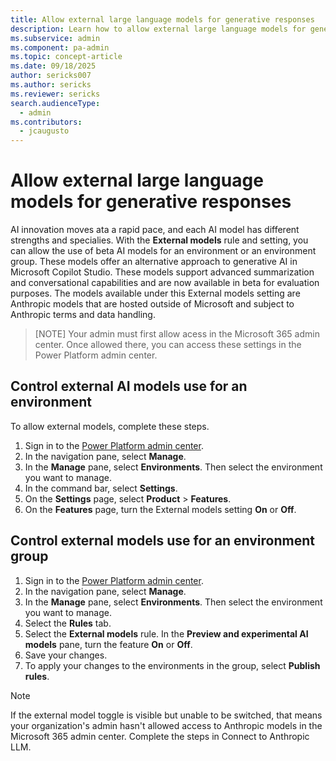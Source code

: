 ```yaml
---
title: Allow external large language models for generative responses
description: Learn how to allow external large language models for generative responses in Power Platform.
ms.subservice: admin
ms.component: pa-admin
ms.topic: concept-article
ms.date: 09/18/2025
author: sericks007
ms.author: sericks
ms.reviewer: sericks
search.audienceType: 
  - admin
ms.contributors:
  - jcaugusto
---
```


# Allow external large language models for generative responses

AI innovation moves ata a rapid pace, and each AI model has different strengths and specialies. With the **External models** rule and setting, you can allow the use of beta AI models for an environment or an environment group. These models offer an alternative approach to generative AI in Microsoft Copilot Studio. These models support advanced summarization and conversational capabilities and are now available in beta for evaluation purposes. The models available under this External models setting are Anthropic models that are hosted outside of Microsoft and subject to Anthropic terms and data handling.

> [NOTE]
> Your admin must first allow acess in the Microsoft 365 admin center. Once allowed there, you can access these settings in the Power Platform admin center.

## Control external AI models use for an environment
To allow external models, complete these steps.

1. Sign in to the [Power Platform admin center](https://admin.powerplatform.microsoft.com).
1. In the navigation pane, select **Manage**.
1. In the **Manage** pane, select **Environments**. Then select the environment you want to manage.
1. In the command bar, select **Settings**.
1. On the **Settings** page, select **Product** > **Features**.
1. On the **Features** page, turn the External models setting **On** or **Off**.

## Control external models use for an environment group
1. Sign in to the [Power Platform admin center](https://admin.powerplatform.microsoft.com).
1. In the navigation pane, select **Manage**.
1. In the **Manage** pane, select **Environments**. Then select the environment you want to manage.
1. Select the **Rules** tab.
1. Select the **External models** rule. In the **Preview and experimental AI models** pane, turn the feature **On** or **Off**.
1. Save your changes.
1. To apply your changes to the environments in the group, select **Publish rules**.

> [!NOTE]
> If the external model toggle is visible but unable to be switched, that means your organization's admin hasn't allowed access to Anthropic models in the Microsoft 365 admin center. Complete the steps in Connect to Anthropic LLM.
